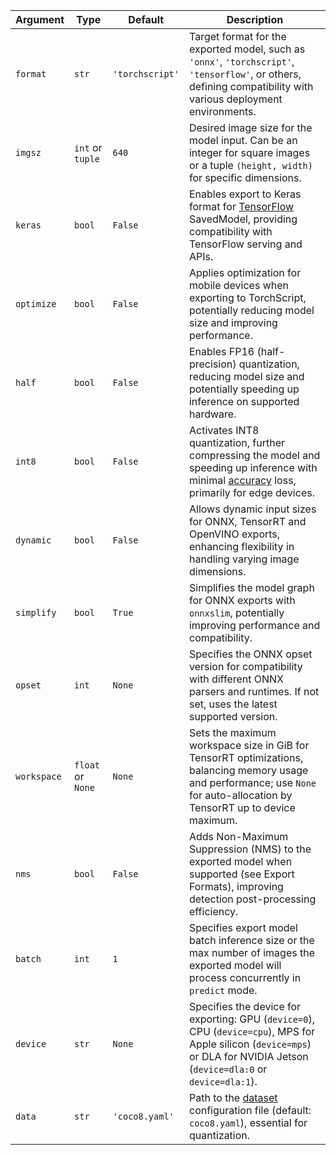 | Argument    | Type              | Default         | Description                                                                                                                                                                                   |
| ----------- | ----------------- | --------------- | --------------------------------------------------------------------------------------------------------------------------------------------------------------------------------------------- |
| `format`    | `str`             | `'torchscript'` | Target format for the exported model, such as `'onnx'`, `'torchscript'`, `'tensorflow'`, or others, defining compatibility with various deployment environments.                              |
| `imgsz`     | `int` or `tuple`  | `640`           | Desired image size for the model input. Can be an integer for square images or a tuple `(height, width)` for specific dimensions.                                                             |
| `keras`     | `bool`            | `False`         | Enables export to Keras format for [TensorFlow](https://www.ultralytics.com/glossary/tensorflow) SavedModel, providing compatibility with TensorFlow serving and APIs.                        |
| `optimize`  | `bool`            | `False`         | Applies optimization for mobile devices when exporting to TorchScript, potentially reducing model size and improving performance.                                                             |
| `half`      | `bool`            | `False`         | Enables FP16 (half-precision) quantization, reducing model size and potentially speeding up inference on supported hardware.                                                                  |
| `int8`      | `bool`            | `False`         | Activates INT8 quantization, further compressing the model and speeding up inference with minimal [accuracy](https://www.ultralytics.com/glossary/accuracy) loss, primarily for edge devices. |
| `dynamic`   | `bool`            | `False`         | Allows dynamic input sizes for ONNX, TensorRT and OpenVINO exports, enhancing flexibility in handling varying image dimensions.                                                               |
| `simplify`  | `bool`            | `True`          | Simplifies the model graph for ONNX exports with `onnxslim`, potentially improving performance and compatibility.                                                                             |
| `opset`     | `int`             | `None`          | Specifies the ONNX opset version for compatibility with different ONNX parsers and runtimes. If not set, uses the latest supported version.                                                   |
| `workspace` | `float` or `None` | `None`          | Sets the maximum workspace size in GiB for TensorRT optimizations, balancing memory usage and performance; use `None` for auto-allocation by TensorRT up to device maximum.                   |
| `nms`       | `bool`            | `False`         | Adds Non-Maximum Suppression (NMS) to the exported model when supported (see Export Formats), improving detection post-processing efficiency.                                                 |
| `batch`     | `int`             | `1`             | Specifies export model batch inference size or the max number of images the exported model will process concurrently in `predict` mode.                                                       |
| `device`    | `str`             | `None`          | Specifies the device for exporting: GPU (`device=0`), CPU (`device=cpu`), MPS for Apple silicon (`device=mps`) or DLA for NVIDIA Jetson (`device=dla:0` or `device=dla:1`).                   |
| `data`      | `str`             | `'coco8.yaml'`  | Path to the [dataset](https://docs.ultralytics.com/datasets/) configuration file (default: `coco8.yaml`), essential for quantization.                                                         |
